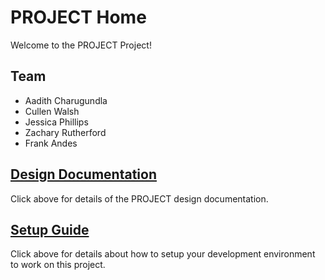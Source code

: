 # PROJECT Home

Welcome to the PROJECT Project!

## Team

* Aadith Charugundla
* Cullen Walsh
* Jessica Phillips
* Zachary Rutherford
* Frank Andes

## [Design Documentation](DesignDoc)

Click above for details of the PROJECT design documentation.

## [Setup Guide](SetupGuide)

Click above for details about how to setup your development environment to work on this project.
